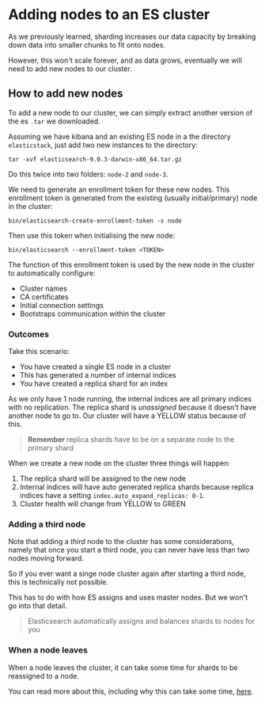# Adding nodes to an ES cluster

As we previously learned, sharding increases our data capacity by breaking down data into smaller chunks to fit onto nodes.

However, this won't scale forever, and as data grows, eventually we will need to add new nodes to our cluster.

## How to add new nodes

To add a new node to our cluster, we can simply extract another version of the es `.tar` we downloaded.

Assuming we have kibana and an existing ES node in a the directory `elasticstack`, just add two new instances to the directory:

```console
tar -xvf elasticsearch-9.0.3-darwin-x86_64.tar.gz
```

Do this twice into two folders: `node-2` and `node-3`.

We need to generate an enrollment token for these new nodes. This enrollment token is generated from the existing (usually initial/primary) node in the cluster:

```console
bin/elasticsearch-create-enrollment-token -s node
```
Then use this token when initialising the new node: 

```console
bin/elasticsearch --enrollment-token <TOKEN>
```

The function of this enrollment token is used by the new node in the cluster to automatically configure:

- Cluster names
- CA certificates
- Initial connection settings
- Bootstraps communication within the cluster

### Outcomes

Take this scenario:

- You have created a single ES node in a cluster
- This has generated a number of internal indices
- You have created a replica shard for an index

As we only have 1 node running, the internal indices are all primary indices with no replication. The replica shard is *unassigned* because it doesn't have another node to go to. Our cluster will have a YELLOW status because of this.

> **Remember** replica shards have to be on a separate node to the primary shard

When we create a new node on the cluster three things will happen:

1. The replica shard will be assigned to the new node
2. Internal indices will have auto generated replica shards because replica indices have a setting `index.auto_expand_replicas: 0-1`.
3. Cluster health will change from YELLOW to GREEN 

### Adding a third node

Note that adding a *third* node to the cluster has some considerations, namely that once you start a third node, you can never have less than two nodes moving forward.

So if you ever want a singe node cluster again after starting a third node, this is technically not possible.

This has to do with how ES assigns and uses master nodes. But we won't go into that detail.

> Elasticsearch automatically assigns and balances shards to nodes for you

### When a node leaves

When a node leaves the cluster, it can take some time for shards to be reassigned to a node. 

You can read more about this, including why this can take some time, [here](https://www.elastic.co/docs/deploy-manage/distributed-architecture/shard-allocation-relocation-recovery/delaying-allocation-when-node-leaves).
